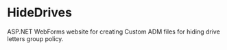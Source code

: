 HideDrives
==========

ASP.NET WebForms website for creating Custom ADM files for hiding drive letters group policy. 